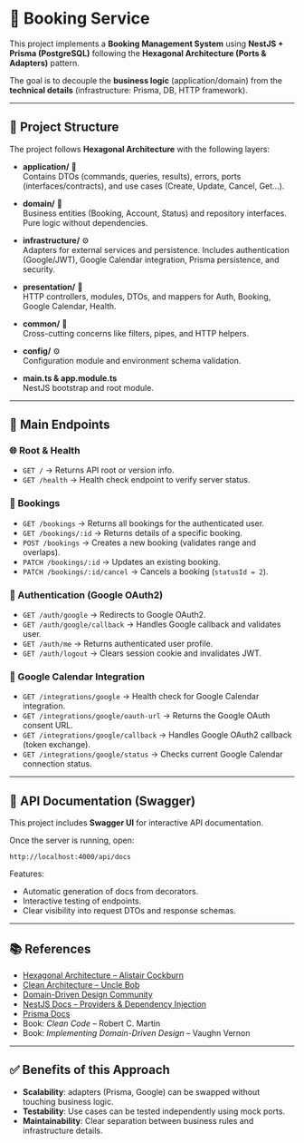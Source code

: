 # 📖 Booking Service

This project implements a **Booking Management System** using **NestJS + Prisma (PostgreSQL)** following the **Hexagonal Architecture (Ports & Adapters)** pattern.

The goal is to decouple the **business logic** (application/domain) from the **technical details** (infrastructure: Prisma, DB, HTTP framework).

---

## 📂 Project Structure

The project follows **Hexagonal Architecture** with the following layers:

- **application/** 💼  
  Contains DTOs (commands, queries, results), errors, ports (interfaces/contracts), and use cases (Create, Update, Cancel, Get...).

- **domain/** 🧠  
  Business entities (Booking, Account, Status) and repository interfaces. Pure logic without dependencies.

- **infrastructure/** ⚙️  
  Adapters for external services and persistence. Includes authentication (Google/JWT), Google Calendar integration, Prisma persistence, and security.

- **presentation/** 🎨  
  HTTP controllers, modules, DTOs, and mappers for Auth, Booking, Google Calendar, Health.

- **common/** 🔧  
  Cross-cutting concerns like filters, pipes, and HTTP helpers.

- **config/** ⚙️  
  Configuration module and environment schema validation.

- **main.ts & app.module.ts**  
  NestJS bootstrap and root module.

---

## 🚀 Main Endpoints

### 🌐 Root & Health

- `GET /` → Returns API root or version info.
- `GET /health` → Health check endpoint to verify server status.

### 📅 Bookings

- `GET /bookings` → Returns all bookings for the authenticated user.
- `GET /bookings/:id` → Returns details of a specific booking.
- `POST /bookings` → Creates a new booking (validates range and overlaps).
- `PATCH /bookings/:id` → Updates an existing booking.
- `PATCH /bookings/:id/cancel` → Cancels a booking (`statusId = 2`).

### 🔐 Authentication (Google OAuth2)

- `GET /auth/google` → Redirects to Google OAuth2.
- `GET /auth/google/callback` → Handles Google callback and validates user.
- `GET /auth/me` → Returns authenticated user profile.
- `GET /auth/logout` → Clears session cookie and invalidates JWT.

### 📅 Google Calendar Integration

- `GET /integrations/google` → Health check for Google Calendar integration.
- `GET /integrations/google/oauth-url` → Returns the Google OAuth consent URL.
- `GET /integrations/google/callback` → Handles Google OAuth2 callback (token exchange).
- `GET /integrations/google/status` → Checks current Google Calendar connection status.

---

## 📖 API Documentation (Swagger)

This project includes **Swagger UI** for interactive API documentation.

Once the server is running, open:

```
http://localhost:4000/api/docs
```

Features:

- Automatic generation of docs from decorators.
- Interactive testing of endpoints.
- Clear visibility into request DTOs and response schemas.

---

## 📚 References

- [Hexagonal Architecture – Alistair Cockburn](https://alistair.cockburn.us/hexagonal-architecture/)
- [Clean Architecture – Uncle Bob](https://blog.cleancoder.com/uncle-bob/2012/08/13/the-clean-architecture.html)
- [Domain-Driven Design Community](https://www.dddcommunity.org/)
- [NestJS Docs – Providers & Dependency Injection](https://docs.nestjs.com/providers)
- [Prisma Docs](https://www.prisma.io/docs/)
- Book: _Clean Code_ – Robert C. Martin
- Book: _Implementing Domain-Driven Design_ – Vaughn Vernon

---

## ✅ Benefits of this Approach

- **Scalability**: adapters (Prisma, Google) can be swapped without touching business logic.
- **Testability**: Use cases can be tested independently using mock ports.
- **Maintainability**: Clear separation between business rules and infrastructure details.
